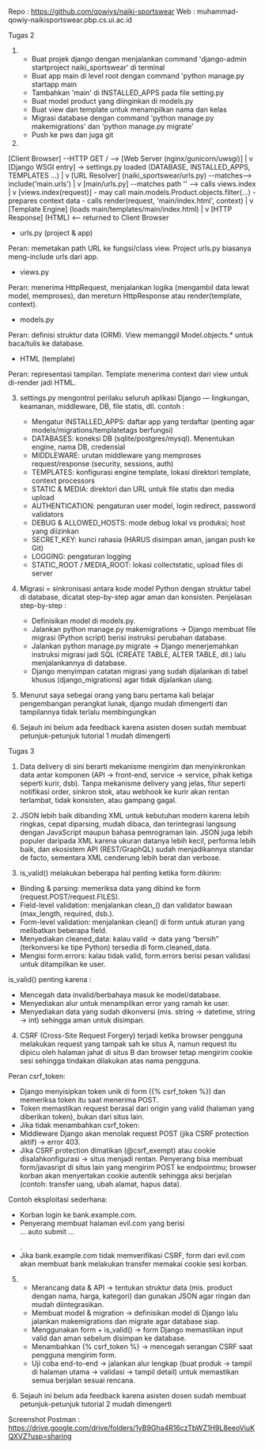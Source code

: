 Repo : https://github.com/qowiys/naiki-sportswear
Web : muhammad-qowiy-naikisportswear.pbp.cs.ui.ac.id

Tugas 2

1. - Buat projek django dengan menjalankan command 'django-admin startproject naiki_sportswear' di terminal
   - Buat app main di level root dengan command 'python manage.py startapp main
   - Tambahkan 'main' di INSTALLED_APPS pada file setting.py
   - Buat model product yang diinginkan di models.py
   - Buat view dan template untuk menampilkan nama dan kelas
   - Migrasi database dengan command 'python manage.py makemigrations' dan 'python manage.py migrate'
   - Push ke pws dan juga git

2. 
[Client Browser] --HTTP GET / --> [Web Server (nginx/gunicorn/uwsgi)]
      |
      v
[Django WSGI entry] -> settings.py loaded (DATABASE, INSTALLED_APPS, TEMPLATES ...)
      |
      v
[URL Resolver] (naiki_sportswear/urls.py)  --matches--> include('main.urls')
      |
      v
[main/urls.py]  --matches path '' --> calls views.index
      |
      v
[views.index(request)] 
    - may call main.models.Product.objects.filter(...)
    - prepares context data
    - calls render(request, 'main/index.html', context)
      |
      v
[Template Engine] (loads main/templates/main/index.html)
      |
      v
[HTTP Response] (HTML)  <-- returned to Client Browser

- urls.py (project & app)

Peran: memetakan path URL ke fungsi/class view. Project urls.py biasanya meng-include urls dari app.

- views.py

Peran: menerima HttpRequest, menjalankan logika (mengambil data lewat model, memproses), dan mereturn HttpResponse atau render(template, context).

- models.py

Peran: definisi struktur data (ORM). View memanggil Model.objects.* untuk baca/tulis ke database.

- HTML (template)

Peran: representasi tampilan. Template menerima context dari view untuk di-render jadi HTML.

3. settings.py mengontrol perilaku seluruh aplikasi Django — lingkungan, keamanan, middleware, DB, file statis, dll. contoh :
    - Mengatur INSTALLED_APPS: daftar app yang terdaftar (penting agar models/migrations/templatetags berfungsi)
    - DATABASES: koneksi DB (sqlite/postgres/mysql). Menentukan engine, nama DB, credensial
    - MIDDLEWARE: urutan middleware yang memproses request/response (security, sessions, auth)
    - TEMPLATES: konfigurasi engine template, lokasi direktori template, context processors
    - STATIC & MEDIA: direktori dan URL untuk file statis dan media upload
    - AUTHENTICATION: pengaturan user model, login redirect, password validators
    - DEBUG & ALLOWED_HOSTS: mode debug lokal vs produksi; host yang diizinkan
    - SECRET_KEY: kunci rahasia (HARUS disimpan aman, jangan push ke Git)
    - LOGGING: pengaturan logging
    - STATIC_ROOT / MEDIA_ROOT: lokasi collectstatic, upload files di server

4. Migrasi = sinkronisasi antara kode model Python dengan struktur tabel di database, dicatat step-by-step agar aman dan konsisten. Penjelasan step-by-step :
    - Definisikan model di models.py.
    - Jalankan python manage.py makemigrations → Django membuat file migrasi (Python script) berisi instruksi perubahan database.
    - Jalankan python manage.py migrate → Django menerjemahkan instruksi migrasi jadi SQL (CREATE TABLE, ALTER TABLE, dll.) lalu menjalankannya di database.
    - Django menyimpan catatan migrasi yang sudah dijalankan di tabel khusus (django_migrations) agar tidak dijalankan ulang.

5. Menurut saya sebegai orang yang baru pertama kali belajar pengembangan perangkat lunak, django mudah dimengerti dan tampilannya tidak terlalu membingungkan

6. Sejauh ini belum ada feedback karena asisten dosen sudah membuat petunjuk-petunjuk tutorial 1 mudah dimengerti

Tugas 3

1. Data delivery di sini berarti mekanisme mengirim dan menyinkronkan data antar komponen (API → front-end, service → service, pihak ketiga seperti kurir, dsb). Tanpa mekanisme delivery yang jelas, fitur seperti notifikasi order, sinkron stok, atau webhook ke kurir akan rentan terlambat, tidak konsisten, atau gampang gagal.

2. JSON lebih baik dibanding XML untuk kebutuhan modern karena lebih ringkas, cepat diparsing, mudah dibaca, dan terintegrasi langsung dengan JavaScript maupun bahasa pemrograman lain. JSON juga lebih populer daripada XML karena ukuran datanya lebih kecil, performa lebih baik, dan ekosistem API (REST/GraphQL) sudah menjadikannya standar de facto, sementara XML cenderung lebih berat dan verbose.

3. is_valid() melakukan beberapa hal penting ketika form dikirim:
- Binding & parsing: memeriksa data yang dibind ke form (request.POST/request.FILES).
- Field-level validation: menjalankan clean_<field>() dan validator bawaan (max_length, required, dsb.).
- Form-level validation: menjalankan clean() di form untuk aturan yang melibatkan beberapa field.
- Menyediakan cleaned_data: kalau valid → data yang “bersih” (terkonversi ke tipe Python) tersedia di form.cleaned_data.
- Mengisi form.errors: kalau tidak valid, form.errors berisi pesan validasi untuk ditampilkan ke user.

is_valid() penting karena :
- Mencegah data invalid/berbahaya masuk ke model/database.
- Menyediakan alur untuk menampilkan error yang ramah ke user.
- Menyediakan data yang sudah dikonversi (mis. string → datetime, string → int) sehingga aman untuk disimpan.

4. CSRF (Cross-Site Request Forgery) terjadi ketika browser pengguna melakukan request yang tampak sah ke situs A, namun request itu dipicu oleh halaman jahat di situs B dan browser tetap mengirim cookie sesi sehingga tindakan dilakukan atas nama pengguna.

Peran csrf_token:
- Django menyisipkan token unik di form ({% csrf_token %}) dan memeriksa token itu saat menerima POST.
- Token memastikan request berasal dari origin yang valid (halaman yang diberikan token), bukan dari situs lain.
- Jika tidak menambahkan csrf_token:
- Middleware Django akan menolak request POST (jika CSRF protection aktif) → error 403.
- Jika CSRF protection dimatikan (@csrf_exempt) atau cookie disalahkonfigurasi → situs menjadi rentan. Penyerang bisa membuat form/javasript di situs lain yang mengirim POST ke endpointmu; browser korban akan menyertakan cookie autentik sehingga aksi berjalan (contoh: transfer uang, ubah alamat, hapus data).

Contoh eksploitasi sederhana:
- Korban login ke bank.example.com.
- Penyerang membuat halaman evil.com yang berisi <form action="https://bank.example.com/transfer" method="POST">... auto submit ...</form>.
- Jika bank.example.com tidak memverifikasi CSRF, form dari evil.com akan membuat bank melakukan transfer memakai cookie sesi korban.

5. - Merancang data & API → tentukan struktur data (mis. product dengan nama, harga, kategori) dan gunakan JSON agar ringan dan mudah diintegrasikan.
   - Membuat model & migration → definisikan model di Django lalu jalankan makemigrations dan migrate agar database siap.
   - Menggunakan form + is_valid() → form Django memastikan input valid dan aman sebelum disimpan ke database.
   - Menambahkan {% csrf_token %} → mencegah serangan CSRF saat pengguna mengirim form.
   - Uji coba end-to-end → jalankan alur lengkap (buat produk → tampil di halaman utama → validasi → tampil detail) untuk memastikan semua berjalan sesuai rencana.

6. Sejauh ini belum ada feedback karena asisten dosen sudah membuat petunjuk-petunjuk tutorial 2 mudah dimengerti

Screenshot Postman : https://drive.google.com/drive/folders/1yB9Gha4R16czTbWZ1H9L8eeoViuKQXVZ?usp=sharing